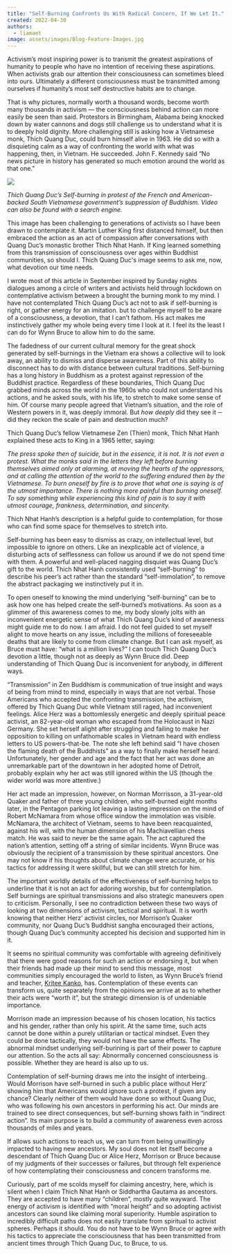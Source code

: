 ```yaml
---
title: "Self-Burning Confronts Us With Radical Concern, If We Let It."
created: 2022-04-30
authors: 
  - liamaet
image: assets/images/Blog-Feature-Images.jpg
---
```


Activism’s most inspiring power is to transmit the greatest aspirations of humanity to people who have no intention of receiving these aspirations. When activists grab our attention their consciousness can sometimes bleed into ours. Ultimately a different consciousness must be transmitted among ourselves if humanity’s most self destructive habits are to change.

That is why pictures, normally worth a thousand words, become worth many thousands in activism — the consciousness behind action can more easily be seen than said. Protestors in Birmingham, Alabama being knocked down by water cannons and dogs still challenge us to understand what it is to deeply hold dignity. More challenging still is asking how a Vietnamese monk, Thich Quang Duc, could burn himself alive in 1963. He did so with a disquieting calm as a way of confronting the world with what was happening, then, in Vietnam. He succeeded. John F. Kennedy said “No news picture in history has generated so much emotion around the world as that one.”

![](https://miro.medium.com/max/700/0*9tEMlHiEDk3rroJM)

_Thich Quang Duc’s Self-burning in protest of the French and American-backed South Vietnamese government’s suppression of Buddhism. Video can also be found with a search engine._

This image has been challenging to generations of activists so I have been drawn to contemplate it. Martin Luther King first distanced himself, but then embraced the action as an act of compassion after conversations with Quang Duc’s monastic brother Thich Nhat Hanh. If King learned something from this transmission of consciousness over ages within Buddhist communities, so should I. Thich Quang Duc's image seems to ask me, now, what devotion our time needs.

I wrote most of this article in September inspired by Sunday nights dialogues among a circle of writers and activists held through lockdown on contemplative activism between a brought the burning monk to my mind. I have not contemplated Thich Quang Duc’s act not to ask if self-burning is right, or gather energy for an imitation. but to challenge myself to be aware of a consciousness, a devotion, that I can’t fathom. His act makes me instinctively gather my whole being every time I look at it. I feel its the least I can do for Wynn Bruce to allow him to do the same.

The fadedness of our current cultural memory for the great shock generated by self-burnings in the Vietnam era shows a collective will to look away, an ability to dismiss and disperse awareness. Part of this ability to disconnect has to do with distance between cultural traditions. Self-burning has a long history in Buddhism as a protest against repression of the Buddhist practice. Regardless of these boundaries, Thich Quang Duc grabbed minds across the world in the 1960s who could not understand his actions, and he asked souls, with his life, to stretch to make some sense of him. Of course many people agreed that Vietnam’s situation, and the role of Western powers in it, was deeply immoral. But _how deeply_ did they see it ─ did they reckon the scale of pain and destruction much?

Thich Quang Duc’s fellow Vietnamese Zen (Thien) monk, Thich Nhat Hanh explained these acts to King in a 1965 letter, saying:

_The press spoke then of suicide, but in the essence, it is not. It is not even a protest. What the monks said in the letters they left before burning themselves aimed only at alarming, at moving the hearts of the oppressors, and at calling the attention of the world to the suffering endured then by the Vietnamese. To burn oneself by fire is to prove that what one is saying is of the utmost importance. There is nothing more painful than burning oneself. To say something while experiencing this kind of pain is to say it with utmost courage, frankness, determination, and sincerity._

Thich Nhat Hanh’s description is a helpful guide to contemplation, for those who can find some space for themselves to stretch into.

Self-burning has been easy to dismiss as crazy, on intellectual level, but impossible to ignore on others. Like an inexplicable act of violence, a disturbing acts of selflessness can follow us around if we do not spend time with them. A powerful and well-placed nagging disquiet was Quang Duc’s gift to the world. Thich Nhat Hanh consistently used “self-burning” to describe his peer’s act rather than the standard “self-immolation”, to remove the abstract packaging we instinctively put it in.

To open oneself to knowing the mind underlying “self-burning” can be to ask how one has helped create the self-burned’s motivations. As soon as a glimmer of this awareness comes to me, my body slowly jolts with an inconvenient energetic sense of what Thich Quang Duc’s kind of awareness might guide me to do now. I am afraid. I do not feel guided to set myself alight to move hearts on any issue, including the millions of foreseeable deaths that are likely to come from climate change. But I can ask myself, as Bruce must have: “what is a million lives?” I can touch Thich Quang Duc’s devotion a little, though not as deeply as Wynn Bruce did. Deep understanding of Thich Quang Duc is inconvenient for anybody, in different ways.

“Transmission” in Zen Buddhism is communication of true insight and ways of being from mind to mind, especially in ways that are not verbal. Those Americans who accepted the confronting transmission, the activism, offered by Thich Quang Duc while Vietnam still raged, had inconvenient feelings. Alice Herz was a bottomlessly energetic and deeply spiritual peace activist, an 82-year-old woman who escaped from the Holocaust in Nazi Germany. She set herself alight after struggling and failing to make her opposition to killing on unfathomable scales in Vietnam heard with endless letters to US powers-that-be. The note she left behind said “I have chosen the flaming death of the Buddhists” as a way to finally make herself heard. Unfortunately, her gender and age and the fact that her act was done an unremarkable part of the downtown in her adopted home of Detroit, probably explain why her act was still ignored within the US (though the wider world was more attentive.)

Her act made an impression, however, on Norman Morrisson, a 31-year-old Quaker and father of three young children, who self-burned eight months later, in the Pentagon parking lot leaving a lasting impression on the mind of Robert McNamara from whose office window the immolation was visible. McNamara, the architect of Vietnam, seems to have been reacquainted, against his will, with the human dimension of his Machiavellian chess match. He was said to never be the same again. The act captured the nation’s attention, setting off a string of similar incidents. Wynn Bruce was obviously the recipient of a transmission by these spiritual ancestors. One may not know if his thoughts about climate change were accurate, or his tactics for addressing it were skillful, but we can still stretch for him.

The important worldly details of the effectiveness of self-burning helps to underline that it is not an act for adoring worship, but for contemplation. Self burnings are spiritual transmissions and also strategic maneuvers open to criticism. Personally, I see no contradiction between these two ways of looking at two dimensions of activism, tactical and spiritual. It is worth knowing that neither Herz’ activist circles, nor Morrison’s Quaker community, nor Quang Duc’s Buddhist sangha encouraged their actions, though Quang Duc’s community accepted his decision and supported him in it.

It seems no spiritual community was comfortable with agreeing definitively that there were good reasons for such an action or endorsing it, but when their friends had made up their mind to send this message, most communities simply encouraged the world to listen, as Wynn Bruce’s friend and teacher, [Kritee Kanko](https://www.salon.com/2022/04/26/climate-activist-dies-after-setting-himself-on-in-front-of/), has. Contemplation of these events can transform us, quite separately from the opinions we arrive at as to whether their acts were “worth it”, but the strategic dimension is of undeniable importance.

Morrison made an impression because of his chosen location, his tactics and his gender, rather than only his spirit. At the same time, such acts cannot be done within a purely utilitarian or tactical mindset. Even they could be done tactically, they would not have the same effects. The abnormal mindset underlying self-burining is part of their power to capture our attention. So the acts all say: Abnormally concerned consciousness is possible. Whether they are heard is also up to us.

Contemplation of self-burning draws me into the insight of interbeing. Would Morrison have self-burned in such a public place without Herz’ showing him that Americans would ignore such a protest, if given any chance? Clearly neither of them would have done so without Quang Duc, who was following his own ancestors in performing his act. Our minds are trained to see direct consequences, but self-burning shows faith in “indirect action”. Its main purpose is to build a community of awareness even across thousands of miles and years.

If allows such actions to reach us, we can turn from being unwillingly impacted to having new ancestors. My soul does not let itself become a descendant of Thich Quang Duc or Alice Herz, Morrison or Bruce because of my judgments of their successes or failures, but through felt experience of how contemplating their consciousness and concern transforms me.

Curiously, part of me scolds myself for claiming ancestry, here, which is silent when I claim Thich Nhat Hanh or Siddhartha Gautama as ancestors. They are accepted to have many “children”, mostly quite wayward. The energy of activism is identified with “moral height” and so adopting activist ancestors can sound like claiming moral superiority. Humble aspiration to incredibly difficult paths does not easily translate from spiritual to activist spheres. Perhaps it should. You do not have to be Wynn Bruce or agree with his tactics to appreciate the consciousness that has been transmitted from ancient times through Thich Quang Duc, to Bruce, to us.
